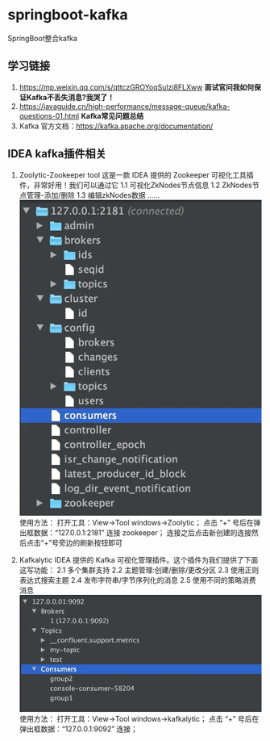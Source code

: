 # springboot-kafka
SpringBoot整合kafka


## 学习链接
1. https://mp.weixin.qq.com/s/qttczGROYoqSulzi8FLXww **面试官问我如何保证Kafka不丢失消息?我哭了！**
2. https://javaguide.cn/high-performance/message-queue/kafka-questions-01.html **Kafka常见问题总结**
3. Kafka 官方文档：https://kafka.apache.org/documentation/


## IDEA kafka插件相关
1. Zoolytic-Zookeeper tool
   这是一款 IDEA 提供的 Zookeeper 可视化工具插件，非常好用！我们可以通过它
   1.1 可视化ZkNodes节点信息
   1.2 ZkNodes节点管理-添加/删除
   1.3 编辑zkNodes数据
   ......
   ![img_1.png](img_1.png)
   使用方法：
   打开工具：View->Tool windows->Zoolytic；
   点击 “+” 号后在弹出框数据：“127.0.0.1:2181” 连接 zookeeper；
   连接之后点击新创建的连接然后点击“+”号旁边的刷新按钮即可

2. Kafkalytic
   IDEA 提供的 Kafka 可视化管理插件。这个插件为我们提供了下面这写功能：
   2.1 多个集群支持
   2.2 主题管理:创建/删除/更改分区
   2.3 使用正则表达式搜索主题
   2.4 发布字符串/字节序列化的消息
   2.5 使用不同的策略消费消息
   ![img_2.png](img_2.png)
   使用方法：
   打开工具：View->Tool windows->kafkalytic； 
   点击 “+” 号后在弹出框数据：“127.0.0.1:9092” 连接；

   